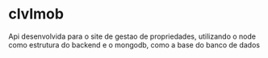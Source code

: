 # clvImob
Api desenvolvida para o site de gestao de propriedades, utilizando o node como estrutura do backend e o mongodb, como a base do banco de dados